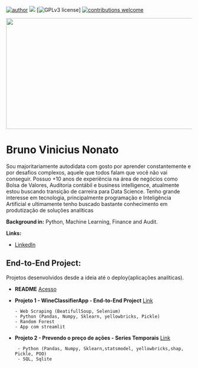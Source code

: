 [![author](https://img.shields.io/badge/author-brunovn-red.svg)](www.linkedin.com/in/brunovn) 
[![](https://img.shields.io/badge/python-3.7+-blue.svg)](https://www.python.org/downloads/release/python-365/) [![GPLv3 license](https://img.shields.io/badge/License-MIT-blue.svg)]
[![contributions welcome](https://img.shields.io/badge/contributions-welcome-brightgreen.svg?style=flat)](https://github.com/bruno154/Data_Science_Python/issues)

<p align="center">
  <img src="https://github.com/bruno154/DataScienceProjects/blob/master/imgs/Galaxy%20Twitch%20Banner.png" width = "900" height = "300">
</p>

# Bruno Vinicius Nonato
Sou majoritariamente autodidata com gosto por aprender constantemente e por desafios complexos, aquele que todos falam que você não vai conseguir. Possuo +10 anos de experiência na área de negócios como Bolsa de Valores, Auditoria contábil e business intelligence, atualmente estou buscando transição de carreira para Data Science.
Tenho grande interesse em tecnologia, principalmente programação e Inteligência Artificial e ultimamente tenho buscado bastante conhecimento em produtização de soluções analíticas

**Background in:** Python, Machine Learning, Finance and Audit.

**Links:**
* [LinkedIn](https://www.linkedin.com/in/brunovn)

## End-to-End Project:
Projetos desenvolvidos desde a ideia até o deploy(aplicações analíticas).
* **README** [Acesso](https://github.com/bruno154/DataScienceProjects/blob/master/End-to-EndProjects/README.md)
* **Projeto 1 - WineClassifierApp - End-to-End Project** [Link](https://github.com/bruno154/DataScienceProjects/tree/master/End-to-EndProjects/Projeto_1_WineClassifier)

      - Web Scraping (BeatifullSoup, Selenium)
      - Python (Pandas, Numpy, Sklearn, yellowbricks, Pickle)
      - Random Forest
      - App com streamlit
      
* **Projeto 2 - Prevendo o preço de ações - Series Temporais** [Link](https://github.com/bruno154/DataScienceProjects/tree/master/End-to-EndProjects/Projeto_2_Prevendo%20_Stocks_Prices)

       - Python (Pandas, Numpy, Sklearn,statsmodel, yellowbricks,shap, Pickle, POO)
       - SQL, Sqlite
